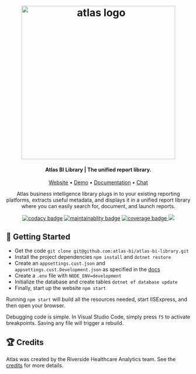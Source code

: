 <h1 align="center">
    <br>
    <a href="https://www.atlas.bi">
        <img alt="atlas logo" src="https://raw.githubusercontent.com/atlas-bi/website/master/src/static/img/atlas-logo.png" width=420 />
    </a>
    <br>
</h1>

<h4 align="center">Atlas BI Library | The unified report library.</h4>

<p align="center">
    <a href="https://www.atlas.bi" target="_blank">Website</a> • <a href="https://demo.atlas.bi" target="_blank">Demo</a> • <a href="https://www.atlas.bi/docs/bi-library/" target="_blank">Documentation</a> • <a href="https://discord.gg/hdz2cpygQD" target="_blank">Chat</a>
</p>

<p align="center">
Atlas business intelligence library plugs in to your existing reporting platforms, extracts useful metadata, and displays it in a unified report library where you can easily search for, document, and launch reports.
</p>

<p align="center">
    <a href="https://www.codacy.com/gh/atlas-bi/atlas-bi-library/dashboard?utm_source=github.com&amp;utm_medium=referral&amp;utm_content=atlas-bi/atlas-bi-library&amp;utm_campaign=Badge_Grade" target="_blank"><img alt="codacy badge" src="https://app.codacy.com/project/badge/Grade/45f8f86fdb9847d98274d6ee9d3ab850" /></a>
    <a href="https://codeclimate.com/github/atlas-bi/atlas-bi-library/maintainability" target="_blank"><img alt="maintainablity badge" src="https://api.codeclimate.com/v1/badges/71150ba85b7f08fd9ae9/maintainability" /></a>
<a href="https://codecov.io/gh/atlas-bi/atlas-bi-library" target="_blank">
  <img alt="coverage badge" src="https://codecov.io/gh/atlas-bi/atlas-bi-library/branch/master/graph/badge.svg?token=p1fWnQvPnf"/>
</a>
<a href="https://github.com/atlas-bi/atlas-bi-library/actions/workflows/test.yaml" target="_blank"><img src="https://github.com/atlas-bi/atlas-bi-library/actions/workflows/test.yaml/badge.svg" /></a>
</p>

## :runner: Getting Started

-   Get the code `git clone git@github.com:atlas-bi/atlas-bi-library.git`
-   Install the project dependencies `npm install` and `dotnet restore`
-   Create an `appsettings.cust.json` and `appsettings.cust.Development.json` as specified in the [docs](git@github.com:atlas-bi/atlas-bi-library.git)
-   Create a `.env` file with `NODE_ENV=development`
-   Initialize the database and create tables `dotnet ef database update`
-   Finally, start up the website `npm start`

Running `npm start` will build all the resources needed, start IISExpress, and then open your browser.

Debugging code is simple. In Visual Studio Code, simply press `f5` to activate breakpoints. Saving any file will trigger a rebuild.

## :trophy: Credits

Atlas was created by the Riverside Healthcare Analytics team. See the [credits](https://www.atlas.bi/about/) for more details.
